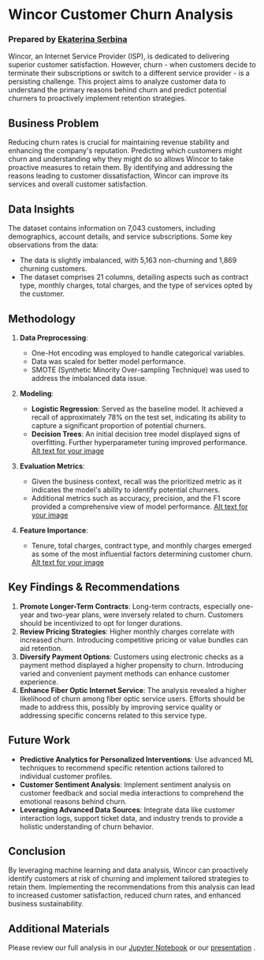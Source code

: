 # Wincor Customer Churn Analysis
### Prepared by [Ekaterina Serbina](https://github.com/serbinaekaterinai)

Wincor, an Internet Service Provider (ISP), is dedicated to delivering superior customer satisfaction. However, churn - when customers decide to terminate their subscriptions or switch to a different service provider - is a persisting challenge. This project aims to analyze customer data to understand the primary reasons behind churn and predict potential churners to proactively implement retention strategies.

## Business Problem
Reducing churn rates is crucial for maintaining revenue stability and enhancing the company's reputation. Predicting which customers might churn and understanding why they might do so allows Wincor to take proactive measures to retain them. By identifying and addressing the reasons leading to customer dissatisfaction, Wincor can improve its services and overall customer satisfaction.

## Data Insights
The dataset contains information on 7,043 customers, including demographics, account details, and service subscriptions. Some key observations from the data:
- The data is slightly imbalanced, with 5,163 non-churning and 1,869 churning customers.
- The dataset comprises 21 columns, detailing aspects such as contract type, monthly charges, total charges, and the type of services opted by the customer.

## Methodology
1. **Data Preprocessing**: 
   - One-Hot encoding was employed to handle categorical variables.
   - Data was scaled for better model performance.
   - SMOTE (Synthetic Minority Over-sampling Technique) was used to address the imbalanced data issue.

2. **Modeling**:
   - **Logistic Regression**: Served as the baseline model. It achieved a recall of approximately 78% on the test set, indicating its ability to capture a significant proportion of potential churners.
   - **Decision Trees**: An initial decision tree model displayed signs of overfitting. Further hyperparameter tuning improved performance.
[Alt text for your image](https://github.com/serbinaekaterinai/Wincor_Churn_analysis/blob/main/images%20readme/Screenshot%202023-10-04%20at%201.59.35%20PM.png)

3. **Evaluation Metrics**:
   - Given the business context, recall was the prioritized metric as it indicates the model's ability to identify potential churners.
   - Additional metrics such as accuracy, precision, and the F1 score provided a comprehensive view of model performance.
[Alt text for your image](https://github.com/serbinaekaterinai/Wincor_Churn_analysis/blob/main/images%20readme/Screenshot%202023-10-04%20at%2011.18.50%20AM.png)

4. **Feature Importance**:
   - Tenure, total charges, contract type, and monthly charges emerged as some of the most influential factors determining customer churn.
[Alt text for your image](https://github.com/serbinaekaterinai/Wincor_Churn_analysis/blob/main/images%20readme/Screenshot%202023-10-04%20at%2011.15.51%20AM.png)

## Key Findings & Recommendations
1. **Promote Longer-Term Contracts**: Long-term contracts, especially one-year and two-year plans, were inversely related to churn. Customers should be incentivized to opt for longer durations.
2. **Review Pricing Strategies**: Higher monthly charges correlate with increased churn. Introducing competitive pricing or value bundles can aid retention.
3. **Diversify Payment Options**: Customers using electronic checks as a payment method displayed a higher propensity to churn. Introducing varied and convenient payment methods can enhance customer experience.
4. **Enhance Fiber Optic Internet Service**: The analysis revealed a higher likelihood of churn among fiber optic service users. Efforts should be made to address this, possibly by improving service quality or addressing specific concerns related to this service type.

## Future Work
- **Predictive Analytics for Personalized Interventions**: Use advanced ML techniques to recommend specific retention actions tailored to individual customer profiles.
- **Customer Sentiment Analysis**: Implement sentiment analysis on customer feedback and social media interactions to comprehend the emotional reasons behind churn.
- **Leveraging Advanced Data Sources**: Integrate data like customer interaction logs, support ticket data, and industry trends to provide a holistic understanding of churn behavior.

## Conclusion
By leveraging machine learning and data analysis, Wincor can proactively identify customers at risk of churning and implement tailored strategies to retain them. Implementing the recommendations from this analysis can lead to increased customer satisfaction, reduced churn rates, and enhanced business sustainability.

## Additional Materials

Please review our full analysis in our [Jupyter Notebook](https://github.com/serbinaekaterinai/Wincor_Churn_analysis/blob/main/Project%20Wincor.ipynb) or our [presentation](https://github.com/serbinaekaterinai/Wincor_Churn_analysis/blob/main/Project%20Wincor%20Presentation.pdf) .
